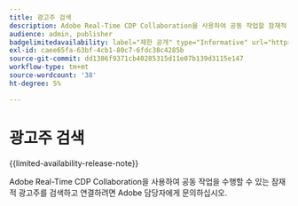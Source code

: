 ```yaml
---
title: 광고주 검색
description: Adobe Real-Time CDP Collaboration을 사용하여 공동 작업할 잠재적 광고주 탐색
audience: admin, publisher
badgelimitedavailability: label="제한 공개" type="Informative" url="https://helpx.adobe.com/legal/product-descriptions/real-time-customer-data-platform-collaboration.html newtab=true"
exl-id: caee65fa-63bf-4cb1-80c7-6fdc38c4285b
source-git-commit: dd1386f9371cb40285315d11e07b139d3115e147
workflow-type: tm+mt
source-wordcount: '38'
ht-degree: 5%

---
```


# 광고주 검색

{{limited-availability-release-note}}

Adobe Real-Time CDP Collaboration을 사용하여 공동 작업을 수행할 수 있는 잠재적 광고주를 검색하고 연결하려면 Adobe 담당자에게 문의하십시오.
